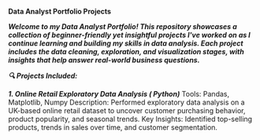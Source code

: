 **Data Analyst Portfolio Projects**


***Welcome to my Data Analyst Portfolio! This repository showcases a collection of beginner-friendly yet insightful projects I've worked on as I continue learning and building my skills in data analysis. Each project includes the data cleaning, exploration, and visualization stages, with insights that help answer real-world business questions.***
 

***🔍 Projects Included:***

***1. Online Retail  Exploratory Data Analysis ( Python)***
   Tools: Pandas, Matplotlib, Numpy
   Description: Performed exploratory data analysis on a UK-based online retail dataset to uncover customer purchasing behavior, product popularity, and seasonal trends.
   Key Insights: Identified top-selling products, trends in sales over time, and customer segmentation.

